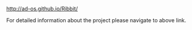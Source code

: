 <a>http://ad-os.github.io/Ribbit/</a>
<p>For detailed information about the project please navigate to above link.</p>

